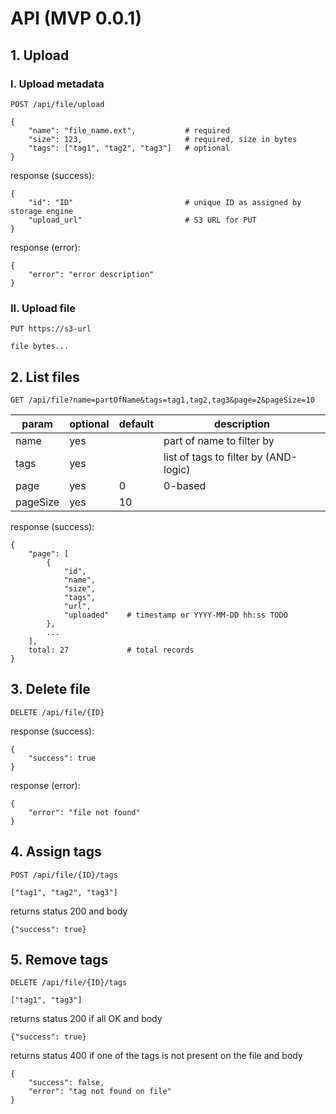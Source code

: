 # API (MVP 0.0.1)

## 1. Upload
   
### I. Upload metadata
```
POST /api/file/upload

{
    "name": "file_name.ext",           # required
    "size": 123,                       # required, size in bytes
    "tags": ["tag1", "tag2", "tag3"]   # optional
}
```
response (success):
```
{
    "id": "ID"                         # unique ID as assigned by storage engine
    "upload_url"                       # S3 URL for PUT
}
```
response (error):
```
{
    "error": "error description"
}
```

### II. Upload file
```
PUT https://s3-url

file bytes...
```

## 2. List files
```
GET /api/file?name=partOfName&tags=tag1,tag2,tag3&page=2&pageSize=10
```
                                           
| param    | optional | default | description                           |
|----------|----------|---------|---------------------------------------|
| name     | yes      |         | part of name to filter by             |
| tags     | yes      |         | list of tags to filter by (AND-logic) |
| page     | yes      | 0       | 0-based                               |
| pageSize | yes      | 10      |                                       |

response (success):
```
{
    "page": [
        { 
            "id", 
            "name", 
            "size", 
            "tags", 
            "url", 
            "uploaded"    # timestamp or YYYY-MM-DD hh:ss TODO 
        },
        ...
    ],
    total: 27             # total records
}
```

## 3. Delete file
```
DELETE /api/file/{ID}
```
response (success):
```
{
    "success": true
}
```
response (error):
```
{
    "error": "file not found"
}
```

## 4. Assign tags
```
POST /api/file/{ID}/tags

["tag1", "tag2", "tag3"]
```
returns status 200 and body
```
{"success": true}
```

## 5. Remove tags

```
DELETE /api/file/{ID}/tags

["tag1", "tag3"]
```

returns status 200 if all OK and body
```
{"success": true}
```

returns status 400 if one of the tags is not present on the file and body
```
{
    "success": false,
    "error": "tag not found on file"
}
```
